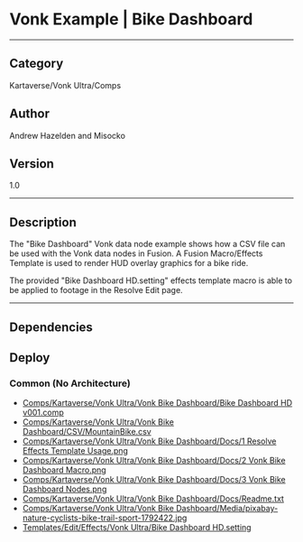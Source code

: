 # Vonk Example | Bike Dashboard
___

## Category
Kartaverse/Vonk Ultra/Comps

## Author
Andrew Hazelden and Misocko

## Version
1.0

___

## Description
<p>The "Bike Dashboard" Vonk data node example shows how a CSV file can be used with the Vonk data nodes in Fusion. A Fusion Macro/Effects Template is used to render HUD overlay graphics for a bike ride.</p>

<p>The provided "Bike Dashboard HD.setting" effects template macro is able to be applied to footage in the Resolve Edit page.</p>

___

## Dependencies

## Deploy

### Common (No Architecture)

<ul>
<li><a href="https://gitlab.com/WeSuckLess/Reactor/-/blob/master/Atoms/com.Vonk.Comps.BikeDashboard/Comps/Kartaverse/Vonk Ultra/Vonk Bike Dashboard/Bike Dashboard HD v001.comp?ref_type=heads">Comps/Kartaverse/Vonk Ultra/Vonk Bike Dashboard/Bike Dashboard HD v001.comp</a></li>
<li><a href="https://gitlab.com/WeSuckLess/Reactor/-/blob/master/Atoms/com.Vonk.Comps.BikeDashboard/Comps/Kartaverse/Vonk Ultra/Vonk Bike Dashboard/CSV/MountainBike.csv?ref_type=heads">Comps/Kartaverse/Vonk Ultra/Vonk Bike Dashboard/CSV/MountainBike.csv</a></li>
<li><a href="https://gitlab.com/WeSuckLess/Reactor/-/blob/master/Atoms/com.Vonk.Comps.BikeDashboard/Comps/Kartaverse/Vonk Ultra/Vonk Bike Dashboard/Docs/1 Resolve Effects Template Usage.png?ref_type=heads">Comps/Kartaverse/Vonk Ultra/Vonk Bike Dashboard/Docs/1 Resolve Effects Template Usage.png</a></li>
<li><a href="https://gitlab.com/WeSuckLess/Reactor/-/blob/master/Atoms/com.Vonk.Comps.BikeDashboard/Comps/Kartaverse/Vonk Ultra/Vonk Bike Dashboard/Docs/2 Vonk Bike Dashboard Macro.png?ref_type=heads">Comps/Kartaverse/Vonk Ultra/Vonk Bike Dashboard/Docs/2 Vonk Bike Dashboard Macro.png</a></li>
<li><a href="https://gitlab.com/WeSuckLess/Reactor/-/blob/master/Atoms/com.Vonk.Comps.BikeDashboard/Comps/Kartaverse/Vonk Ultra/Vonk Bike Dashboard/Docs/3 Vonk Bike Dashboard Nodes.png?ref_type=heads">Comps/Kartaverse/Vonk Ultra/Vonk Bike Dashboard/Docs/3 Vonk Bike Dashboard Nodes.png</a></li>
<li><a href="https://gitlab.com/WeSuckLess/Reactor/-/blob/master/Atoms/com.Vonk.Comps.BikeDashboard/Comps/Kartaverse/Vonk Ultra/Vonk Bike Dashboard/Docs/Readme.txt?ref_type=heads">Comps/Kartaverse/Vonk Ultra/Vonk Bike Dashboard/Docs/Readme.txt</a></li>
<li><a href="https://gitlab.com/WeSuckLess/Reactor/-/blob/master/Atoms/com.Vonk.Comps.BikeDashboard/Comps/Kartaverse/Vonk Ultra/Vonk Bike Dashboard/Media/pixabay-nature-cyclists-bike-trail-sport-1792422.jpg?ref_type=heads">Comps/Kartaverse/Vonk Ultra/Vonk Bike Dashboard/Media/pixabay-nature-cyclists-bike-trail-sport-1792422.jpg</a></li>
<li><a href="https://gitlab.com/WeSuckLess/Reactor/-/blob/master/Atoms/com.Vonk.Comps.BikeDashboard/Templates/Edit/Effects/Vonk Ultra/Bike Dashboard HD.setting?ref_type=heads">Templates/Edit/Effects/Vonk Ultra/Bike Dashboard HD.setting</a></li>
</ul>
